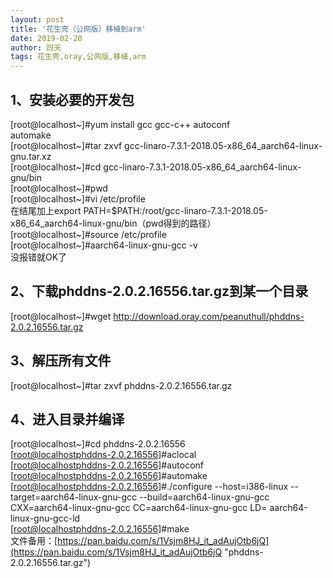 ```yaml
---
layout: post
title: '花生壳（公网版）移植到arm'
date: 2019-02-20
author: 四天
tags: 花生壳,oray,公网版,移植,arm 
---
```


## 1、安装必要的开发包   ##
[root@localhost~]#yum install gcc gcc-c++ autoconf  
    automake  
[root@localhost~]#tar zxvf gcc-linaro-7.3.1-2018.05-x86_64_aarch64-linux-gnu.tar.xz  
[root@localhost~]#cd gcc-linaro-7.3.1-2018.05-x86_64_aarch64-linux-gnu/bin  
[root@localhost~]#pwd  
[root@localhost~]#vi /etc/profile  
在结尾加上export PATH=$PATH:/root/gcc-linaro-7.3.1-2018.05-x86_64_aarch64-linux-gnu/bin（pwd得到的路径）  
[root@localhost~]#source /etc/profile  
[root@localhost~]#aarch64-linux-gnu-gcc -v  
没报错就OK了

## 2、下载phddns-2.0.2.16556.tar.gz到某一个目录 ##
 [root@localhost~]#wget http://download.oray.com/peanuthull/phddns-2.0.2.16556.tar.gz

## 3、解压所有文件 ##
[root@localhost~]#tar zxvf phddns-2.0.2.16556.tar.gz

## 4、进入目录并编译 ##
[root@localhost~]#cd phddns-2.0.2.16556  
[root@localhostphddns-2.0.2.16556]#aclocal  
[root@localhostphddns-2.0.2.16556]#autoconf  
[root@localhostphddns-2.0.2.16556]#automake  
[root@localhostphddns-2.0.2.16556]#./configure --host=i386-linux --target=aarch64-linux-gnu-gcc --build=aarch64-linux-gnu-gcc CXX=aarch64-linux-gnu-gcc CC=aarch64-linux-gnu-gcc LD= aarch64-linux-gnu-gcc-ld  
[root@localhostphddns-2.0.2.16556]#make  
文件备用：[https://pan.baidu.com/s/1Vsjm8HJ_it_adAujOtb6jQ](https://pan.baidu.com/s/1Vsjm8HJ_it_adAujOtb6jQ "phddns-2.0.2.16556.tar.gz")
